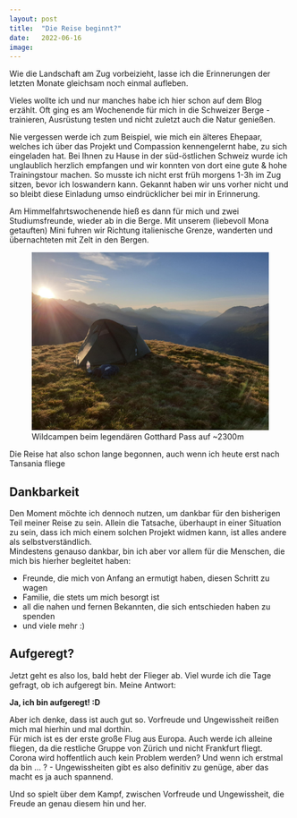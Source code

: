 ```yaml
---
layout: post
title:  "Die Reise beginnt?"
date:   2022-06-16
image: 
---
```


<p class="intro"><span class="dropcap">W</span>ie die Landschaft am Zug vorbeizieht, lasse ich die Erinnerungen der letzten Monate gleichsam noch einmal aufleben.</p>

Vieles wollte ich und nur manches habe ich hier schon auf dem Blog erzählt. Oft ging es am Wochenende für mich in die Schweizer Berge - trainieren, Ausrüstung testen und nicht zuletzt auch die Natur genießen.

Nie vergessen werde ich zum Beispiel, wie mich ein älteres Ehepaar, welches ich über das Projekt und Compassion kennengelernt habe, zu sich eingeladen hat. Bei Ihnen zu Hause in der süd-östlichen Schweiz wurde ich unglaublich herzlich empfangen und wir konnten von dort eine gute & hohe Trainingstour machen. So musste ich nicht erst früh morgens 1-3h im Zug sitzen, bevor ich loswandern kann. Gekannt haben wir uns vorher nicht und so bleibt diese Einladung umso eindrücklicher bei mir in Erinnerung.

Am Himmelfahrtswochenende hieß es dann für mich und zwei Studiumsfreunde, wieder ab in die Berge. Mit unserem (liebevoll Mona getauften) Mini fuhren wir Richtung italienische Grenze, wanderten und übernachteten mit Zelt in den Bergen. 

<figure>
    <img src="/assets/img/reisestart/wildcampen.jpeg" alt=""> 
	<figcaption> Wildcampen beim legendären Gotthard Pass auf ~2300m</figcaption>
</figure>

Die Reise hat also schon lange begonnen, auch wenn ich heute erst nach Tansania fliege

## Dankbarkeit

Den Moment möchte ich dennoch nutzen, um dankbar für den bisherigen Teil meiner Reise zu sein. Allein die Tatsache, überhaupt in einer Situation zu sein, dass ich mich einem solchen Projekt widmen kann, ist alles andere als selbstverständlich. <br>
Mindestens genauso dankbar, bin ich aber vor allem für die Menschen, die mich bis hierher begleitet haben:

- Freunde, die mich von Anfang an ermutigt haben, diesen Schritt zu wagen
- Familie, die stets um mich besorgt ist
- all die nahen und fernen Bekannten, die sich entschieden haben zu spenden
- und viele mehr :)

## Aufgeregt?

Jetzt geht es also los, bald hebt der Flieger ab. Viel wurde ich die Tage gefragt, ob ich aufgeregt bin. Meine Antwort: 

**Ja, ich bin aufgeregt! :D**

Aber ich denke, dass ist auch gut so. Vorfreude und Ungewissheit reißen mich mal hierhin und mal dorthin. <br> 
Für mich ist es der erste große Flug aus Europa. Auch werde ich alleine fliegen, da die restliche Gruppe von Zürich und nicht Frankfurt fliegt. Corona wird hoffentlich auch kein Problem werden? Und wenn ich erstmal da bin ... ? - Ungewissheiten gibt es also definitiv zu genüge, aber das macht es ja auch spannend. 

Und so spielt über dem Kampf, zwischen Vorfreude und Ungewissheit, die Freude an genau diesem hin und her.